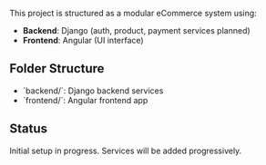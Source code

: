 This project is structured as a modular eCommerce system using:
- **Backend**: Django (auth, product, payment services planned)
- **Frontend**: Angular (UI interface)

## Folder Structure

- \`backend/\`: Django backend services
- \`frontend/\`: Angular frontend app

## Status

Initial setup in progress. Services will be added progressively.